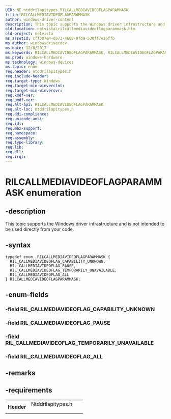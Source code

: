 ```yaml
---
UID: NE.ntddrilapitypes.RILCALLMEDIAVIDEOFLAGPARAMMASK
title: RILCALLMEDIAVIDEOFLAGPARAMMASK
author: windows-driver-content
description: This topic supports the Windows driver infrastructure and is not intended to be used directly from your code.
old-location: netvista\rilcallmediavideoflagparammask.htm
old-project: netvista
ms.assetid: cff507e4-d673-4608-9fd9-530ff7e26ffb
ms.author: windowsdriverdev
ms.date: 12/8/2017
ms.keywords: RILCALLMEDIAVIDEOFLAGPARAMMASK, RILCALLMEDIAVIDEOFLAGPARAMMASK
ms.prod: windows-hardware
ms.technology: windows-devices
ms.topic: enum
req.header: ntddrilapitypes.h
req.include-header: 
req.target-type: Windows
req.target-min-winverclnt: 
req.target-min-winversvr: 
req.kmdf-ver: 
req.umdf-ver: 
req.alt-api: RILCALLMEDIAVIDEOFLAGPARAMMASK
req.alt-loc: ntddrilapitypes.h
req.ddi-compliance: 
req.unicode-ansi: 
req.idl: 
req.max-support: 
req.namespace: 
req.assembly: 
req.type-library: 
req.lib: 
req.dll: 
req.irql: 
---
```


# RILCALLMEDIAVIDEOFLAGPARAMMASK enumeration



## -description
This topic supports the Windows driver infrastructure and is not intended to be used directly from your code.



## -syntax

````
typedef enum _RILCALLMEDIAVIDEOFLAGPARAMMASK { 
  RIL_CALLMEDIAVIDEOFLAG_CAPABILITY_UNKNOWN,
  RIL_CALLMEDIAVIDEOFLAG_PAUSE,
  RIL_CALLMEDIAVIDEOFLAG_TEMPORARILY_UNAVAILABLE,
  RIL_CALLMEDIAVIDEOFLAG_ALL
} RILCALLMEDIAVIDEOFLAGPARAMMASK;
````


## -enum-fields

### -field RIL_CALLMEDIAVIDEOFLAG_CAPABILITY_UNKNOWN


### -field RIL_CALLMEDIAVIDEOFLAG_PAUSE


### -field RIL_CALLMEDIAVIDEOFLAG_TEMPORARILY_UNAVAILABLE


### -field RIL_CALLMEDIAVIDEOFLAG_ALL


## -remarks


## -requirements
<table>
<tr>
<th width="30%">
Header

</th>
<td width="70%">
<dl>
<dt>Ntddrilapitypes.h</dt>
</dl>
</td>
</tr>
</table>
